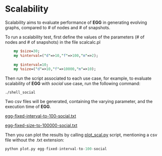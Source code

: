 # Scalability

Scalability aims to evaluate performance of **EGG** in generating evolving graphs, compared to # of nodes and # of snapshots.

To run a scalability test, first define the values of the parameters (# of nodes and # of snapshots) in the file scalcalc.pl

```perl
	my $size=30;
	my %interval=("d"=>10,"f"=>100,"m"=>2);
  
	my $interval=10;
	my %size=("d"=>10,"f"=>10000,"m"=>10);
```

Then run the script associated to each use case, for example, to evaluate scalability of **EGG** with *social* use case, run the following command:

```shell
./shell_social
```

Two csv files will be generated, containing the varying parameter, and the execution time of **EGG**.

[egg-fixed-interval-to-100-social.txt](https://github.com/karimalami7/EGG/blob/master/demo/scalability/egg-fixed-interval-to-100-social.txt)

[egg-fixed-size-to-100000-social.txt](https://github.com/karimalami7/EGG/blob/master/demo/scalability/egg-fixed-size-to-100000-social.txt)

Then you can plot the results by calling [plot_scal.py](https://github.com/karimalami7/EGG/blob/master/demo/scalability/plot_scal.py) script, mentioning a csv file without the .txt extension:

```python 
python plot.py egg-fixed-interval-to-100-social
```
